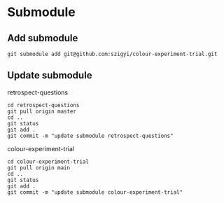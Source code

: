 

# Submodule
## Add submodule
```shell
git submodule add git@github.com:szigyi/colour-experiment-trial.git
```

## Update submodule
retrospect-questions
```shell
cd retrospect-questions
git pull origin master
cd ..
git status
git add .
git commit -m "update submodule retrospect-questions"
```


colour-experiment-trial
```shell
cd colour-experiment-trial
git pull origin main
cd ..
git status
git add .
git commit -m "update submodule colour-experiment-trial"
```
